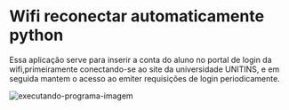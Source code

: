 # Wifi reconectar automaticamente python

Essa aplicação serve para inserir a conta do aluno no portal de login da wifi,primeiramente conectando-se ao site da universidade UNITINS, e em seguida mantem o acesso ao emiter requisições de login periodicamente.

![executando-programa-imagem](https://i.imgur.com/4WwbRjJ.png)
